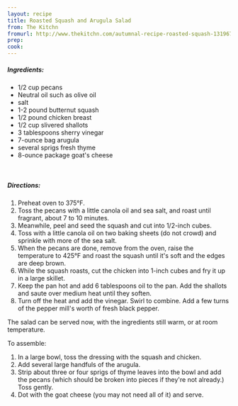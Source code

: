 ```yaml
---
layout: recipe
title: Roasted Squash and Arugula Salad
from: The Kitchn
fromurl: http://www.thekitchn.com/autumnal-recipe-roasted-squash-131967
prep: 
cook: 
---
```


##### Ingredients:

* 1/2 cup pecans
* Neutral oil such as olive oil
* salt
* 1-2 pound butternut squash
* 1/2 pound chicken breast
* 1/2 cup slivered shallots
* 3 tablespoons sherry vinegar
* 7-ounce bag arugula
* several sprigs fresh thyme
* 8-ounce package goat's cheese

<br>

##### Directions:

1. Preheat oven to 375°F.
2. Toss the pecans with a little canola oil and sea salt, and roast until fragrant, about 7 to 10 minutes.
3. Meanwhile, peel and seed the squash and cut into 1/2-inch cubes. 
4. Toss with a little canola oil on two baking sheets (do not crowd) and sprinkle with more of the sea salt. 
5. When the pecans are done, remove from the oven, raise the temperature to 425°F and roast the squash until it's soft and the edges are deep brown.
6. While the squash roasts, cut the chicken into 1-inch cubes and fry it up in a large skillet.
7. Keep the pan hot and add 6 tablespoons oil to the pan. Add the shallots and saute over medium heat until they soften. 
8. Turn off the heat and add the vinegar. Swirl to combine. Add a few turns of the pepper mill's worth of fresh black pepper.

The salad can be served now, with the ingredients still warm, or at room temperature. 

To assemble: 
1. In a large bowl, toss the dressing with the squash and chicken. 
2. Add several large handfuls of the arugula. 
3. Strip about three or four sprigs of thyme leaves into the bowl and add the pecans (which should be broken into pieces if they're not already.) Toss gently. 
4. Dot with the goat cheese (you may not need all of it) and serve.
